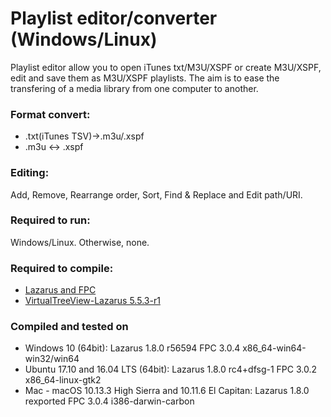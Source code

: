 # Playlist editor/converter (Windows/Linux)
Playlist editor allow you to open iTunes txt/M3U/XSPF or create M3U/XSPF, edit and save them as M3U/XSPF playlists. The aim is to ease the transfering of a media library from one computer to another.  
  
### Format convert:  
- .txt(iTunes TSV)->.m3u/.xspf 
- .m3u <-> .xspf  
  
### Editing:  
Add, Remove, Rearrange order, Sort, Find & Replace and Edit path/URI.  

### Required to run:    
Windows/Linux. Otherwise, none.  
   
### Required to compile:  
* [Lazarus and FPC](https://www.lazarus-ide.org/)  
* [VirtualTreeView-Lazarus 5.5.3-r1](https://github.com/blikblum/VirtualTreeView-Lazarus)  

### Compiled and tested on  
- Windows 10 (64bit): Lazarus 1.8.0 r56594 FPC 3.0.4 x86_64-win64-win32/win64  
- Ubuntu 17.10 and 16.04 LTS (64bit): Lazarus 1.8.0 rc4+dfsg-1 FPC 3.0.2 x86_64-linux-gtk2  
- Mac - macOS 10.13.3 High Sierra and 10.11.6 El Capitan: Lazarus 1.8.0 rexported FPC 3.0.4 i386-darwin-carbon  

